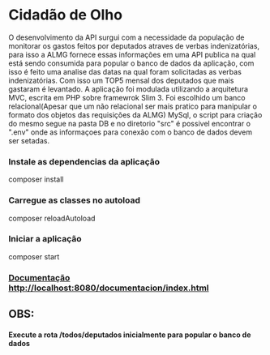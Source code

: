 # Cidadão de Olho

 O desenvolvimento da API surgui com a necessidade da população de monitorar os gastos feitos por deputados atraves de verbas indenizatórias, para isso a ALMG fornece essas informações em uma API publica na qual está sendo consumida para popular o banco de dados da aplicação, com isso é feito uma analise das datas na qual foram solicitadas as verbas indenizatórias. Com isso um TOP5 mensal dos deputados que mais gastaram é levantado. A aplicação foi modulada utilizando a arquitetura MVC, escrita em PHP sobre framewrok Slim 3. Foi escolhido um banco relacional(Apesar que um não relacional ser mais pratico para manipular o formato dos objetos das requisições da ALMG) MySql, o script para criação do mesmo segue na pasta DB e no diretorio "src" é possivel encontrar o ".env"  onde as informaçoes para conexão com o banco de dados devem ser setadas.

### Instale as dependencias da aplicação

composer install

### Carregue as classes no autoload 

composer reloadAutoload

### Iniciar a aplicação

composer start

### [Documentação  http://localhost:8080/documentacion/index.html](http://localhost:8080/documentacion/index.html)

## OBS:
#### Execute a rota /todos/deputados inicialmente para popular o banco de dados